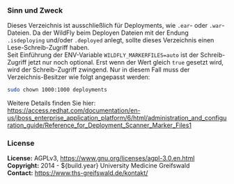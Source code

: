 ### Sinn und Zweck ###
Dieses Verzeichnis ist ausschließlich für Deployments, wie `.ear`- oder `.war`-Dateien. Da der WildFly beim Deployen Dateien mit der Endung `.isdeploying` und/oder `.deployed` anlegt, sollte dieses Verzeichnis einen Lese-Schreib-Zugriff haben.<br>
Seit Einführung der ENV-Variable `WILDFLY_MARKERFILES=auto` ist der Schreib-Zugriff jetzt nur noch optional. Erst wenn der Wert gleich `true` gesetzt wird, wird der Schreib-Zugriff zwingend. Nur in diesem Fall muss der Verzeichnis-Besitzer wie folgt angepasst werden:

```bash
sudo chown 1000:1000 deployments
```
Weitere Details finden Sie hier: https://access.redhat.com/documentation/en-us/jboss_enterprise_application_platform/6/html/administration_and_configuration_guide/Reference_for_Deployment_Scanner_Marker_Files1

### License ###
**License:** AGPLv3, https://www.gnu.org/licenses/agpl-3.0.en.html<br>
**Copyright:** 2014 - ${build.year} University Medicine Greifswald<br>
**Contact:** https://www.ths-greifswald.de/kontakt/